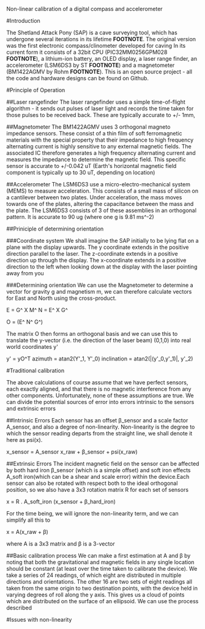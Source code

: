 Non-linear calibration of a digital compass and accelerometer

#Introduction

The Shetland Attack Pony (SAP) is a cave surveying tool, which has undergone several iterations in its lifetime **FOOTNOTE**. The original version was the first electronic compass/clinometer developed for caving  In its current form it consists of a 32bit CPU (PIC32MM0256GPM028 **FOOTNOTE**), a lithium-ion battery, an OLED display, a laser range finder, an accelerometer (LSM6DS3 by ST **FOOTNOTE**) and a magnetometer (BM1422AGMV by Rohm **FOOTNOTE**). This is an open source project - all the code and hardware designs can be found on Github.

#Principle of Operation

##Laser rangefinder
The laser rangefinder uses a simple time-of-flight algorithm - it sends out pulses of laser light and records the time taken for those pulses to be received back. These are typically accurate to +/- 1mm,

##Magnetometer
The BM1422AGMV uses 3 orthogonal magneto impedance sensors. These consist of a thin film of soft ferromagnetic materials with the special property that their impedance to high frequency alternating current is highly sensitive to any external magnetic fields. The associated IC therefore generates a high frequency alternating current and measures the impedance to determine the magnetic field. This specific sensor is accurate to +/-0.042 uT (Earth's horizontal magnetic field component is typically up to 30 uT, depending on location)


##Accelerometer
The LSM6DS3 use a micro-electro-mechanical system (MEMS) to measure acceleration. This consists of a small mass of silicon on a cantilever between two plates. Under acceleration, the mass moves towards one of the plates, altering the capacitance between the mass and the plate. The LSM6DS3 consists of 3 of these assemblies in an orthogonal pattern. It is accurate to 90 ug (where one g is 9.81 ms^-2)

##Priniciple of determining orientation

###Coordinate system
We shall imagine the SAP initially to be lying flat on a plane with the display upwards. The y coordinate extends in the positive direction parallel to the laser. The z-coordinate extends in a positive direction up through the display. The x-coordinate extends in a positive direction to the left when looking down at the display with the laser pointing away from you 

###Determining orientation
We can use the Magnetometer to determine a vector for gravity g and magnetism m, we can therefore calculate vectors for East and North using the cross-product. 

E = G^ X M^
N = E^ X G^ 

O = (E^ N^ G^)

The matrix O then forms an orthogonal basis and we can use this to translate the y-vector (i.e. the direction of the laser beam) (0,1,0) into real world coordinates y'

y' = yO^T
azimuth = atan2(Y'_1, Y'_0)
inclination = atan2(|(y'_0,y'_1)|, y'_2)

#Traditional calibration

The above calculations of course assume that we have perfect sensors, each exactly aligned, and that there is no magnetic interference from any other components. Unfortunately, none of these assumptions are true. We can divide the potential sources of error into errors intrinsic to the sensors and extrinsic errors

##Intrinsic Errors
Each sensor has an offset β_sensor and a scale factor A_sensor, and also a degree of non-linearity. Non-linearity is the degree to which the sensor reading departs from the straight line, we shall denote it here as psi(x). 

x_sensor = A_sensor x_raw + β_sensor + psi(x_raw)

##Extrinsic Errors
The incident magnetic field on the sensor can be affected by both hard iron β_sensor (which is a simple offset) and soft iron effects A_soft iron(which can be a shear and scale error) within the device.Each sensor can also be rotated with respect both to the ideal orthogonal position, so we also have a 3x3 rotation matrix R for each set of sensors

x = R . A_soft_iron (x_sensor + β_hard_iron)

For the time being, we will ignore the non-linearity term, and we can simplify all this to 

x = A(x_raw + β) 

where A is a 3x3 matrix and β is a 3-vector

##Basic calibration process
We can make a first estimation at A and β by noting that both the gravitational and magnetic fields in any single location should be constant (at least over the time taken to calibrate the device). We take a series of 24 readings, of which eight are distributed in multiple directions and orientations. The other 16 are two sets of eight readings all taken from the same origin to two destination points, with the device held in varying degrees of roll along the y axis. This gives us a cloud of points which are distributed on the surface of an ellipsoid. We can use the process described 


#Issues with non-linearity

